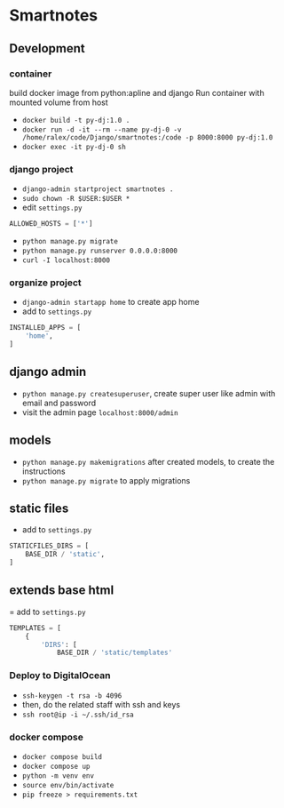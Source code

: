 # Smartnotes

## Development

### container

build docker image from python:apline and django
Run container with mounted volume from host

- `docker build -t py-dj:1.0 .`
- `docker run -d -it --rm --name py-dj-0 -v /home/ralex/code/Django/smartnotes:/code -p 8000:8000 py-dj:1.0`
- `docker exec -it py-dj-0 sh`

### django project

- `django-admin startproject smartnotes .`
- `sudo chown -R $USER:$USER *`
- edit `settings.py`

```python
ALLOWED_HOSTS = ['*']
```

- `python manage.py migrate`
- `python manage.py runserver 0.0.0.0:8000`
- `curl -I localhost:8000`

### organize project

- `django-admin startapp home` to create app home
- add to `settings.py`

```python
INSTALLED_APPS = [
    'home',
]
```

## django admin

- `python manage.py createsuperuser`, create super user like admin with email and password
- visit the admin page `localhost:8000/admin`

## models

- `python manage.py makemigrations` after created models, to create the instructions
- `python manage.py migrate` to apply migrations

## static files

- add to `settings.py`

```python
STATICFILES_DIRS = [
    BASE_DIR / 'static',
]
```

## extends base html

= add to `settings.py`

```python
TEMPLATES = [
    {
        'DIRS': [
            BASE_DIR / 'static/templates'
```

### Deploy to DigitalOcean

- `ssh-keygen -t rsa -b 4096`
- then, do the related staff with ssh and keys
- `ssh root@ip -i ~/.ssh/id_rsa`

### docker compose

- `docker compose build`
- `docker compose up`
- `python -m venv env`
- `source env/bin/activate`
- `pip freeze > requirements.txt`
